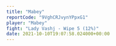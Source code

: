 ```yaml
---
title: "Mabey"
reportCode: "9VghCRJvynYPpxG1"
player: "Mabey"
fight: "Lady Vashj - Wipe 5 (12%)"
date: 2021-10-10T19:07:58.024000+00:00
---
```

